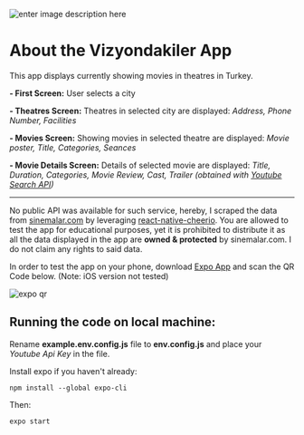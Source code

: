 ![enter image description here](https://s10.gifyu.com/images/rn-app-gif.gif)

# About the Vizyondakiler App

This app displays currently showing movies in theatres in Turkey.

**- First Screen:**
User selects a city

**- Theatres Screen:**
Theatres in selected city are displayed:
_Address, Phone Number, Facilities_

**- Movies Screen:**
Showing movies in selected theatre are displayed:
_Movie poster, Title, Categories, Seances_

**- Movie Details Screen:**
Details of selected movie are displayed:
_Title, Duration, Categories, Movie Review, Cast, Trailer (obtained with [Youtube Search API](https://developers.google.com/youtube/v3/docs/search))_

---

No public API was available for such service, hereby, I scraped the data from [sinemalar.com](https://sinemalar.com) by leveraging [react-native-cheerio](https://www.npmjs.com/package/react-native-cheerio). You are allowed to test the app for educational purposes, yet it is prohibited to distribute it as all the data displayed in the app are **owned & protected** by sinemalar.com. I do not claim any rights to said data.

In order to test the app on your phone, download [Expo App](https://play.google.com/store/apps/details?id=host.exp.exponent&hl=tr&gl=US) and scan the QR Code below. (Note: iOS version not tested)

![expo qr](https://i.ibb.co/8c4jQt1/download.png)

## Running the code on local machine:

Rename **example.env.config.js** file to **env.config.js** and place your _Youtube Api Key_ in the file.

Install expo if you haven't already:

    npm install --global expo-cli

Then:

    expo start
